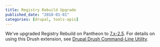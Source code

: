 ```yaml
---
title: Registry Rebuild Upgrade
published_date: "2018-01-01"
categories: [drupal, tools-apis]
---
```

We've upgraded Registry Rebuild on Pantheon to [7.x-2.5](https://www.drupal.org/project/registry_rebuild/releases/7.x-2.5). For details on using this Drush extension, see [Drupal Drush Command-Line Utility](/guides/drush/drush-commands#registry-rebuild).

